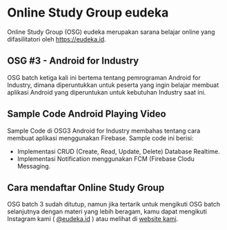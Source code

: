 # Online Study Group eudeka
Online Study Group (OSG) eudeka merupakan sarana belajar online yang difasilitatori oleh https://eudeka.id.

## OSG #3 - Android for Industry
OSG batch ketiga kali ini bertema tentang pemrograman Android for Industry, dimana diperuntukkan untuk peserta yang ingin belajar membuat aplikasi Android yang diperuntukan untuk kebutuhan Industry saat ini.

## Sample Code Android Playing Video
Sample Code di OSG3 Android for Industry membahas tentang cara membuat aplikasi menggunakan Firebase. Sample code ini berisi:
- Implementasi CRUD (Create, Read, Update, Delete) Database Realtime.
- Implementasi Notification menggunakan FCM (Firebase Clodu Messaging.

## Cara mendaftar Online Study Group
OSG batch 3 sudah ditutup, namun jika tertarik untuk mengikuti OSG batch selanjutnya dengan materi yang lebih beragam, kamu dapat mengikuti Instagram kami ( [@eudeka.id](https://instagram.com/eudeka.id) ) atau melihat di [website kami](https://eudeka.id/).
